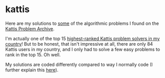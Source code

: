 # kattis

Here are my solutions to <ins>some</ins> of the algorithmic problems I found on the [Kattis Problem Archive](https://open.kattis.com).

I'm actually one of the top 15 [highest-ranked Kattis problem solvers in my country](https://open.kattis.com/countries/GRC)! But to be honest, that isn't impressive at all, there are only 84 Kattis users in my country, and I only had to solve a few easy problems to rank in the top 15. Oh well.

My solutions are coded differently compared to way I normally code (I further explain this [here](https://github.com/numdar335/programming_contests/blob/master/README.md)).
